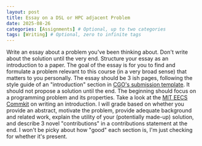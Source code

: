```yaml
---
layout: post
title: Essay on a DSL or HPC adjacent Problem
date: 2025-08-26
categories: [Assignments] # Optional, up to two categories
tags: [Writing] # Optional, zero to infinite tags
---
```


Write an essay about a problem you've been thinking about. Don't write about the solution until the very end. Structure your essay as an introduction to a paper. The goal of the essay is for you to find and formulate a problem relevant to this course (in a very broad sense) that matters to you personally. The essay should be 3 ish pages, following the style guide of an "introduction" section in [CGO's submission template](https://www.acm.org/publications/proceedings-template). It should not propose a solution until the end. The beginning should focus on a programming problem and its properties. Take a look at the [MIT EECS Commkit](https://mitcommlab.mit.edu/eecs/commkit/journal-article-introduction/) on writing an introduction. I will grade based on whether you provide an abstract, motivate the problem, provide adequate background and related work, explain the utility of your (potentially made-up) solution, and describe 3 novel "contributions" in a contributions statement at the end. I won't be picky about how "good" each section is, I'm just checking for whether it's present.